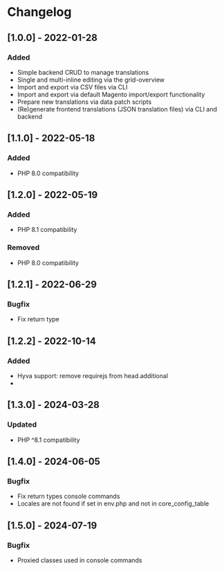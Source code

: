 # Changelog
## [1.0.0] - 2022-01-28
### Added
- Simple backend CRUD to manage translations
- Single and multi-inline editing via the grid-overview
- Import and export via CSV files via CLI
- Import and export via default Magento import/export functionality
- Prepare new translations via data patch scripts
- (Re)generate frontend translations (JSON translation files) via CLI and backend

## [1.1.0] - 2022-05-18
### Added
- PHP 8.0 compatibility

## [1.2.0] - 2022-05-19
### Added
- PHP 8.1 compatibility
### Removed
- PHP 8.0 compatibility

## [1.2.1] - 2022-06-29
### Bugfix
- Fix return type

## [1.2.2] - 2022-10-14
### Added
- Hyva support: remove requirejs from head.additional
- 
## [1.3.0] - 2024-03-28
### Updated
- PHP ^8.1 compatibility 

## [1.4.0] - 2024-06-05
### Bugfix
- Fix return types console commands
- Locales are not found if set in env.php and not in core_config_table

## [1.5.0] - 2024-07-19
### Bugfix
- Proxied classes used in console commands